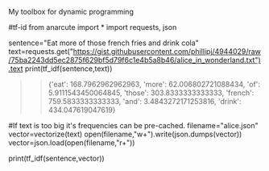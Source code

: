 My toolbox for dynamic programming

#tf-id
from anarcute import *
import requests, json

sentence="Eat more of those french fries and drink cola"
text=requests.get("https://gist.githubusercontent.com/phillipj/4944029/raw/75ba2243dd5ec2875f629bf5d79f6c1e4b5a8b46/alice_in_wonderland.txt").text
print(tf_idf(sentence,text))
>> {'eat': 168.7962962962963, 'more': 62.006802721088434, 'of': 5.9111543450064845, 'those': 303.8333333333333, 'french': 759.5833333333333, 'and': 3.4843272171253816, 'drink': 434.047619047619}

#If text is too big it's frequencies can be pre-cached.
filename="alice.json"
vector=vectorize(text)
open(filename,"w+").write(json.dumps(vector))
vector=json.load(open(filename,"r+"))

print(tf_idf(sentence,vector))